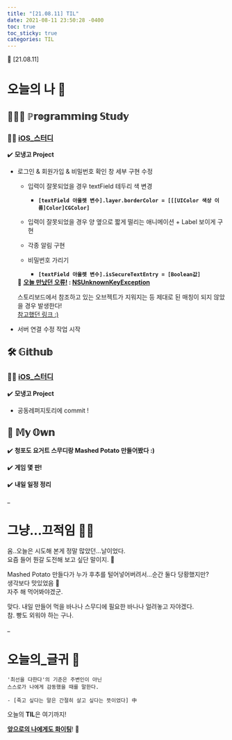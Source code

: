 ```yaml
---
title: "[21.08.11] TIL"
date: 2021-08-11 23:50:28 -0400
toc: true
toc_sticky: true
categories: TIL
---
```


📝 [21.08.11]

# 오늘의 나 💭

## 👩🏻‍💻 ℙ𝕣𝕠𝕘𝕣𝕒𝕞𝕞𝕚𝕟𝕘 𝕊𝕥𝕦𝕕𝕪    

### ☝🏻 <u>iOS_스터디</u>

✔️ **모냉고 Project**

- 로그인 & 회원가입 & 비밀번호 확인 창 세부 구현 수정     
	* 입력이 잘못되었을 경우 textField 테두리 색 변경 
		- **`[textField 아울렛 변수].layer.borderColor = [[[UIColor 색상 이름]Color]CGColor]`** 
	* 입력이 잘못되었을 경우 양 옆으로 짧게 떨리는 애니메이션 + Label 보이게 구현    

	* 각종 알림 구현    

	* 비밀번호 가리기
		- **`[textField 아울렛 변수].isSecureTextEntry = [Boolean값]`**    

    <div class="notice--primary" markdown="1">
	🌟 <strong><u>오늘 만났던 오류!</u> : <u>NSUnknownKeyException</u></strong>    

 	스토리보드에서 참조하고 있는 오브젝트가 지워지는 등 제대로 된 매칭이 되지 않았을 경우 발생한다!         
 	<a href="https://blog.naver.com/akj61300/220063207476">참고했던 링크 :)</a>
	</div>

- 서버 연결 수정 작업 시작 


## 🛠️ 𝔾𝕚𝕥𝕙𝕦𝕓  	

### ☝🏻 <u>iOS_스터디</u>

✔️ **모냉고 Project**     

- 공동레퍼지토리에 commit !



## 🌝 𝕄𝕪 𝕆𝕨𝕟   

✔️ **청포도 요거트 스무디랑 Mashed Potato 만들어봤다 :)** 

✔️ **게임 몇 판!**              

✔️ **내일 일정 정리**     

_
  
# 그냥...끄적임 ✍🏻

움..오늘은 시도해 본게 정말 많았던...날이었다.       
요즘 들어 뭔갈 도전해 보고 싶단 말이지. 🤔   

Mashed Potato 만들다가 누가 후추를 털어넣어버려서...순간 둘다 당황했지만?    
생각보다 맛있었음 👀     
자주 해 먹어봐야겠군.    

맞다. 내일 만들어 먹을 바나나 스무디에 필요한 바나나 얼려놓고 자야겠다.        
참. 빵도 외워야 하는 구나.        
         
_

# 오늘의_글귀 📄

	'최선을 다한다'의 기준은 주변인이 아닌
	스스로가 나에게 감동했을 때를 말한다.
	
	- [죽고 싶다는 말은 간절히 살고 싶다는 뜻이었다] 中


<div class="notice--primary" markdown="1">
오늘의 <strong>TIL</strong>은 여기까지!     
      
<strong><u>앞으로의 나에게도 화이팅</u></strong>! 🌸 
</div>

